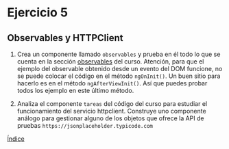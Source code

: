# Ejercicio 5

## Observables y HTTPClient

1. Crea un componente llamado `observables` y prueba en él todo lo que se cuenta en la
   sección [observables](observables.md) del curso. 
   Atención, para que el ejemplo del observable obtenido desde un evento del DOM 
   funcione, no se puede colocar el código en el método `ngOnInit()`. Un buen sitio
   para hacerlo es en el método `ngAfterViewInit()`. Así que puedes probar todos los
   ejemplo en este último método.

2. Analiza el componente `tareas` del código del curso para estudiar el funcionamiento
   del servicio httpclient. Construye uno componente análogo para gestionar alguno de
   los objetos que ofrece la API de pruebas `https://jsonplaceholder.typicode.com`

[Índice](index.md)